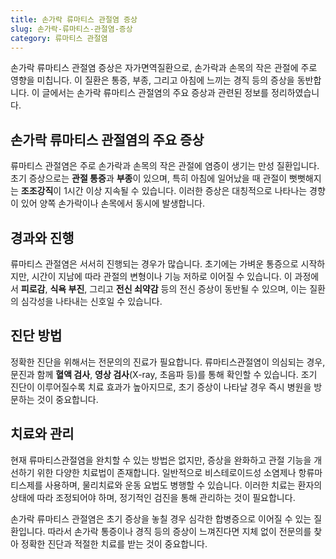 ```yaml
---
title: 손가락 류마티스 관절염 증상
slug: 손가락-류마티스-관절염-증상
category: 류마티스 관절염
---
```


손가락 류마티스 관절염 증상은 자가면역질환으로, 손가락과 손목의 작은 관절에 주로 영향을 미칩니다. 이 질환은 통증, 부종, 그리고 아침에 느끼는 경직 등의 증상을 동반합니다. 이 글에서는 손가락 류마티스 관절염의 주요 증상과 관련된 정보를 정리하였습니다.

## 손가락 류마티스 관절염의 주요 증상

류마티스 관절염은 주로 손가락과 손목의 작은 관절에 염증이 생기는 만성 질환입니다. 초기 증상으로는 **관절 통증**과 **부종**이 있으며, 특히 아침에 일어났을 때 관절이 뻣뻣해지는 **조조강직**이 1시간 이상 지속될 수 있습니다. 이러한 증상은 대칭적으로 나타나는 경향이 있어 양쪽 손가락이나 손목에서 동시에 발생합니다.

## 경과와 진행

류마티스 관절염은 서서히 진행되는 경우가 많습니다. 초기에는 가벼운 통증으로 시작하지만, 시간이 지남에 따라 관절의 변형이나 기능 저하로 이어질 수 있습니다. 이 과정에서 **피로감**, **식욕 부진**, 그리고 **전신 쇠약감** 등의 전신 증상이 동반될 수 있으며, 이는 질환의 심각성을 나타내는 신호일 수 있습니다.

## 진단 방법

정확한 진단을 위해서는 전문의의 진료가 필요합니다. 류마티스관절염이 의심되는 경우, 문진과 함께 **혈액 검사**, **영상 검사**(X-ray, 초음파 등)를 통해 확인할 수 있습니다. 조기 진단이 이루어질수록 치료 효과가 높아지므로, 초기 증상이 나타날 경우 즉시 병원을 방문하는 것이 중요합니다.

## 치료와 관리

현재 류마티스관절염을 완치할 수 있는 방법은 없지만, 증상을 완화하고 관절 기능을 개선하기 위한 다양한 치료법이 존재합니다. 일반적으로 비스테로이드성 소염제나 항류마티스제를 사용하며, 물리치료와 운동 요법도 병행할 수 있습니다. 이러한 치료는 환자의 상태에 따라 조정되어야 하며, 정기적인 검진을 통해 관리하는 것이 필요합니다.

손가락 류마티스 관절염은 초기 증상을 놓칠 경우 심각한 합병증으로 이어질 수 있는 질환입니다. 따라서 손가락 통증이나 경직 등의 증상이 느껴진다면 지체 없이 전문의를 찾아 정확한 진단과 적절한 치료를 받는 것이 중요합니다.